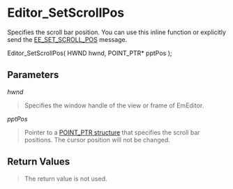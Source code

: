 # Editor\_SetScrollPos

Specifies the scroll bar position. You can use this inline function or explicitly send the [EE\_SET\_SCROLL\_POS](../message/ee_set_scroll_pos) message.

Editor\_SetScrollPos( HWND hwnd, POINT\_PTR\* pptPos );

## Parameters

_hwnd_

> Specifies the window handle of the view or frame of EmEditor.

_pptPos_

> Pointer to a [POINT\_PTR structure](../structure/point_ptr) that specifies the scroll bar positions. The
> cursor position will not be changed.

## Return Values

> The return value is not used.
